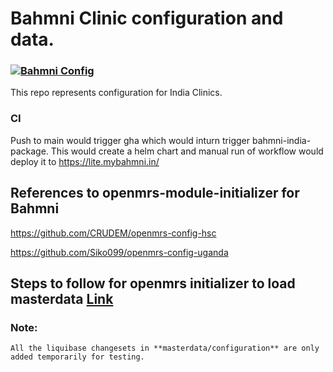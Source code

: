 # Bahmni Clinic configuration and data.

### [![Bahmni Config](https://github.com/BahmniIndiaDistro/clinic-config/actions/workflows/build_upload.yml/badge.svg)](https://github.com/BahmniIndiaDistro/clinic-config/actions/workflows/build_upload.yml)

This repo represents configuration for India Clinics.

### CI

Push to main would trigger gha which would inturn trigger bahmni-india-package.
This would create a helm chart and manual run of workflow would deploy it to https://lite.mybahmni.in/

## References to openmrs-module-initializer for Bahmni

https://github.com/CRUDEM/openmrs-config-hsc

https://github.com/Siko099/openmrs-config-uganda

## Steps to follow for openmrs initializer to load masterdata [ Link ](https://github.com/BahmniIndiaDistro/bahmni-india-package/blob/main/README.md)

### Note:

    All the liquibase changesets in **masterdata/configuration** are only added temporarily for testing.